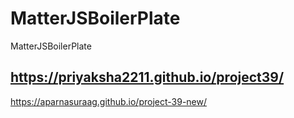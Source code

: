 # MatterJSBoilerPlate
MatterJSBoilerPlate
## https://priyaksha2211.github.io/project39/

https://aparnasuraag.github.io/project-39-new/

